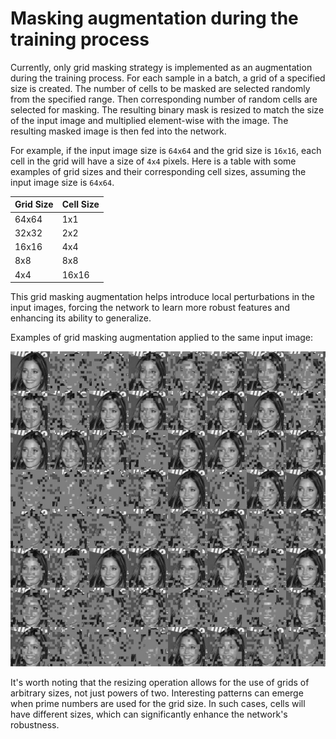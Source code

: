 # Masking augmentation during the training process

Currently, only grid masking strategy is implemented as an augmentation during the training process. For each sample in a batch, a grid of a specified size is created. The number of cells to be masked are selected randomly from the specified range. Then corresponding number of random cells are selected for masking. The resulting binary mask is resized to match the size of the input image and multiplied element-wise with the image. The resulting masked image is then fed into the network.

For example, if the input image size is `64x64` and the grid size is `16x16`, each cell in the grid will have a size of `4x4` pixels. Here is a table with some examples of grid sizes and their corresponding cell sizes, assuming the input image size is `64x64`.

Grid Size | Cell Size
--------- | ---------
 64x64    | 1x1
 32x32    | 2x2
 16x16    | 4x4
 8x8      | 8x8
 4x4      | 16x16

This grid masking augmentation helps introduce local perturbations in the input images, forcing the network to learn more robust features and enhancing its ability to generalize.

Examples of grid masking augmentation applied to the same input image:

![](img/masking-grid.jpg)

It's worth noting that the resizing operation allows for the use of grids of arbitrary sizes, not just powers of two. Interesting patterns can emerge when prime numbers are used for the grid size. In such cases, cells will have different sizes, which can significantly enhance the network's robustness.